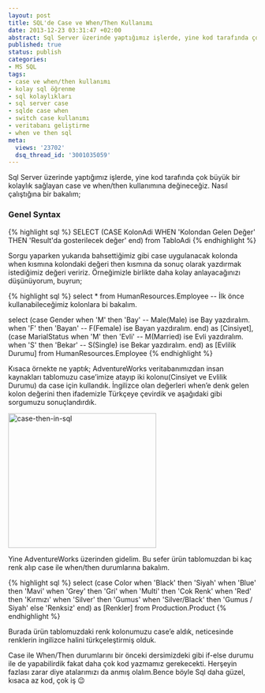 ```yaml
---
layout: post
title: SQL'de Case ve When/Then Kullanımı
date: 2013-12-23 03:31:47 +02:00
abstract: Sql Server üzerinde yaptığımız işlerde, yine kod tarafında çok büyük bir kolaylık sağlayan case ve when/then kullanımına değineceğiz. Nasıl çalıştığına bir baka...
published: true
status: publish
categories:
- MS SQL
tags:
- case ve when/then kullanımı
- kolay sql öğrenme
- sql kolaylıkları
- sql server case
- sqlde case when
- switch case kullanımı
- veritabanı geliştirme
- when ve then sql
meta:
  views: '23702'
  dsq_thread_id: '3001035059'
---
```


Sql Server üzerinde yaptığımız işlerde, yine kod tarafında çok büyük bir kolaylık sağlayan case ve when/then kullanımına değineceğiz. Nasıl çalıştığına bir bakalım;

### Genel Syntax

{% highlight sql %}
SELECT (CASE KolonAdi WHEN 'Kolondan Gelen Değer' THEN 'Result'da gosterilecek değer' end) from TabloAdi
{% endhighlight %}

Sorgu yaparken yukarıda bahsettiğimiz gibi case uygulanacak kolonda when kısmına kolondaki değeri then kısmına da sonuç olarak yazdırmak istediğimiz değeri veririz. Örneğimizle birlikte daha kolay anlayacağınızı düşünüyorum, buyrun;

{% highlight sql %}
select * from HumanResources.Employee -- İlk önce kullanabileceğimiz kolonlara bi bakalım.

select (case Gender
  when 'M' then 'Bay' -- Male(Male) ise Bay yazdıralım.
  when 'F' then 'Bayan' -- F(Female) ise Bayan yazdıralım.
end) as [Cinsiyet],
  (case MarialStatus
  when 'M' then 'Evli' -- M(Married) ise Evli yazdıralım.
  when 'S' then 'Bekar' -- S(Single) ise Bekar yazdıralım.
end) as [Evlilik Durumu] from HumanResources.Employee
{% endhighlight %}

Kısaca örnekte ne yaptık; AdventureWorks veritabanımızdan insan kaynakları tablomuzu case’imize atayıp iki kolonu(Cinsiyet ve Evlilik Durumu) da case için kullandık. İngilizce olan değerleri when’e denk gelen kolon değerini then ifademizle Türkçeye çevirdik ve aşağıdaki gibi sorgumuzu sonuçlandırdık.

<img alt="case-then-in-sql" src="{{ site.baseurl }}/assets/case-then-in-sql-300x273.jpg" width="300" height="273" />

Yine AdventureWorks üzerinden gidelim. Bu sefer ürün tablomuzdan bi kaç renk alıp case ile when/then durumlarına bakalım.

{% highlight sql %}
select (case Color
  when 'Black' then 'Siyah'
  when 'Blue' then 'Mavi'
  when 'Grey' then 'Gri'
  when 'Multi' then 'Cok Renk'
  when 'Red' then 'Kırmızı'
  when 'Silver' then 'Gumus'
  when 'Silver/Black' then 'Gumus / Siyah'
  else 'Renksiz'
end) as [Renkler] from Production.Product
{% endhighlight %}

Burada ürün tablomuzdaki renk kolonumuzu case’e aldık, neticesinde renklerin ingilizce halini türkçeleştirmiş olduk.

Case ile When/Then durumlarını bir önceki dersimizdeki gibi if-else durumu ile de yapabilirdik fakat daha çok kod yazmamız gerekecekti. Herşeyin fazlası zarar diye atalarımızı da anmış olalım.Bence böyle Sql daha güzel, kısaca az kod, çok iş 😉
